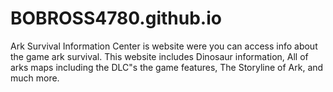 # BOBROSS4780.github.io
Ark Survival Information Center is website were you can access info about the game ark survival. This website includes Dinosaur information, All of arks maps including the DLC"s the game features, The Storyline of Ark, and much more.
